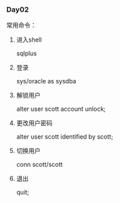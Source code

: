 ### Day02

常用命令：

1. 进入shell

    sqlplus

2. 登录

   sys/oracle as sysdba

3. 解锁用户

    alter user scott account unlock;

4. 更改用户密码

    alter user scott identified by scott;

5. 切换用户

   conn scott/scott

6. 退出

    quit;
